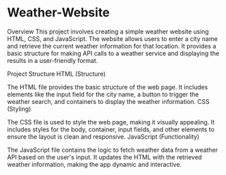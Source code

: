 # Weather-Website
Overview
This project involves creating a simple weather website using HTML, CSS, and JavaScript. The website allows users to enter a city name and retrieve the current weather information for that location. It provides a basic structure for making API calls to a weather service and displaying the results in a user-friendly format.

Project Structure
HTML (Structure)

The HTML file provides the basic structure of the web page. It includes elements like the input field for the city name, a button to trigger the weather search, and containers to display the weather information.
CSS (Styling)

The CSS file is used to style the web page, making it visually appealing. It includes styles for the body, container, input fields, and other elements to ensure the layout is clean and responsive.
JavaScript (Functionality)

The JavaScript file contains the logic to fetch weather data from a weather API based on the user's input. It updates the HTML with the retrieved weather information, making the app dynamic and interactive.

